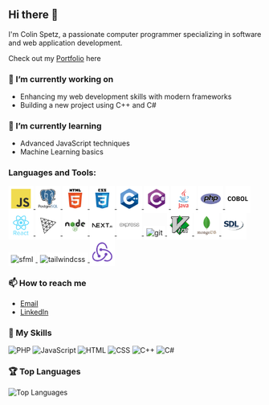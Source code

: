 ## Hi there 👋

I'm Colin Spetz, a passionate computer programmer specializing in software and web application development.

Check out my [Portfolio](https://www.colinspetz.com) here 

### 🔭 I’m currently working on
- Enhancing my web development skills with modern frameworks
- Building a new project using C++ and C#

### 🌱 I’m currently learning
- Advanced JavaScript techniques
- Machine Learning basics

### <h3 align="left">Languages and Tools:</h3>
<p align="left"> 
  <a href="https://www.javascript.com/" target="_blank" rel="noreferrer"> 
    <div style="background-color: white; display: inline-block; padding: 5px;">
      <img src="https://raw.githubusercontent.com/devicons/devicon/master/icons/javascript/javascript-original.svg" alt="javascript" width="40" height="40"/> 
    </div>
  </a> 
  <a href="https://www.postgresql.org/" target="_blank" rel="noreferrer"> 
    <div style="background-color: white; display: inline-block; padding: 5px;">
      <img src="https://raw.githubusercontent.com/devicons/devicon/master/icons/postgresql/postgresql-original-wordmark.svg" alt="postgresql" width="40" height="40"/> 
    </div>
  </a> 
  <a href="https://developer.mozilla.org/en-US/docs/Web/HTML" target="_blank" rel="noreferrer"> 
    <div style="background-color: white; display: inline-block; padding: 5px;">
      <img src="https://raw.githubusercontent.com/devicons/devicon/master/icons/html5/html5-original-wordmark.svg" alt="html5" width="40" height="40"/> 
    </div>
  </a> 
  <a href="https://developer.mozilla.org/en-US/docs/Web/CSS" target="_blank" rel="noreferrer"> 
    <div style="background-color: white; display: inline-block; padding: 5px;">
      <img src="https://raw.githubusercontent.com/devicons/devicon/master/icons/css3/css3-original-wordmark.svg" alt="css3" width="40" height="40"/> 
    </div>
  </a> 
  <a href="https://isocpp.org/" target="_blank" rel="noreferrer"> 
    <div style="background-color: white; display: inline-block; padding: 5px;">
      <img src="https://raw.githubusercontent.com/devicons/devicon/master/icons/cplusplus/cplusplus-original.svg" alt="cplusplus" width="40" height="40"/> 
    </div>
  </a> 
  <a href="https://docs.microsoft.com/en-us/dotnet/csharp/" target="_blank" rel="noreferrer"> 
    <div style="background-color: white; display: inline-block; padding: 5px;">
      <img src="https://raw.githubusercontent.com/devicons/devicon/master/icons/csharp/csharp-original.svg" alt="csharp" width="40" height="40"/> 
    </div>
  </a> 
  <a href="https://www.java.com/" target="_blank" rel="noreferrer"> 
    <div style="background-color: white; display: inline-block; padding: 5px;">
      <img src="https://raw.githubusercontent.com/devicons/devicon/master/icons/java/java-original-wordmark.svg" alt="java" width="40" height="40"/> 
    </div>
  </a> 
  <a href="https://www.php.net/" target="_blank" rel="noreferrer"> 
    <div style="background-color: white; display: inline-block; padding: 5px;">
      <img src="https://raw.githubusercontent.com/devicons/devicon/master/icons/php/php-original.svg" alt="php" width="40" height="40"/> 
    </div>
  </a> 
  <a href="https://www.ibm.com/it-infrastructure/z/cobol" target="_blank" rel="noreferrer"> 
    <div style="background-color: white; display: inline-block; padding: 5px;">
      <img src="https://raw.githubusercontent.com/devicons/devicon/master/icons/cobol/cobol-original.svg" alt="cobol" width="40" height="40"/> 
    </div>
  </a> 
  <a href="https://reactjs.org/" target="_blank" rel="noreferrer"> 
    <div style="background-color: white; display: inline-block; padding: 5px;">
      <img src="https://raw.githubusercontent.com/devicons/devicon/master/icons/react/react-original-wordmark.svg" alt="react" width="40" height="40"/> 
    </div>
  </a> 
  <a href="https://threejs.org/" target="_blank" rel="noreferrer"> 
    <div style="background-color: white; display: inline-block; padding: 5px;">
      <img src="https://raw.githubusercontent.com/devicons/devicon/master/icons/threejs/threejs-original.svg" alt="threejs" width="40" height="40"/> 
    </div>
  </a> 
  <a href="https://nodejs.org/" target="_blank" rel="noreferrer"> 
    <div style="background-color: white; display: inline-block; padding: 5px;">
      <img src="https://raw.githubusercontent.com/devicons/devicon/master/icons/nodejs/nodejs-original-wordmark.svg" alt="nodejs" width="40" height="40"/> 
    </div>
  </a> 
  <a href="https://nextjs.org/" target="_blank" rel="noreferrer"> 
    <div style="background-color: white; display: inline-block; padding: 5px;">
      <img src="https://raw.githubusercontent.com/devicons/devicon/master/icons/nextjs/nextjs-original-wordmark.svg" alt="nextjs" width="40" height="40"/> 
    </div>
  </a> 
  <a href="https://expressjs.com/" target="_blank" rel="noreferrer"> 
    <div style="background-color: white; display: inline-block; padding: 5px;">
      <img src="https://raw.githubusercontent.com/devicons/devicon/master/icons/express/express-original-wordmark.svg" alt="express" width="40" height="40"/> 
    </div>
  </a> 
  <a href="https://git-scm.com/" target="_blank" rel="noreferrer"> 
    <div style="background-color: white; display: inline-block; padding: 5px;">
      <img src="https://www.vectorlogo.zone/logos/git-scm/git-scm-icon.svg" alt="git" width="40" height="40"/> 
    </div>
  </a> 
  <a href="https://www.vim.org/" target="_blank" rel="noreferrer"> 
    <div style="background-color: white; display: inline-block; padding: 5px;">
      <img src="https://raw.githubusercontent.com/devicons/devicon/master/icons/vim/vim-original.svg" alt="vim" width="40" height="40"/> 
    </div>
  </a> 
  <a href="https://www.mongodb.com/cloud/atlas" target="_blank" rel="noreferrer"> 
    <div style="background-color: white; display: inline-block; padding: 5px;">
      <img src="https://raw.githubusercontent.com/devicons/devicon/master/icons/mongodb/mongodb-original-wordmark.svg" alt="mongodb" width="40" height="40"/> 
    </div>
  </a> 
  <a href="https://libsdl.org/" target="_blank" rel="noreferrer"> 
    <div style="background-color: white; display: inline-block; padding: 5px;">
      <img src="https://raw.githubusercontent.com/devicons/devicon/master/icons/sdl/sdl-original.svg" alt="sdl2" width="40" height="40"/> 
    </div>
  </a> 
  <a href="https://www.sfml-dev.org/" target="_blank" rel="noreferrer"> 
    <div style="background-color: white; display: inline-block; padding: 5px;">
      <img src="https://www.sfml-dev.org/images/logo.png" alt="sfml" width="40" height="40"/> 
    </div>
  </a> 
  <a href="https://tailwindcss.com/" target="_blank" rel="noreferrer"> 
    <div style="background-color: white; display: inline-block; padding: 5px;">
      <img src="https://www.vectorlogo.zone/logos/tailwindcss/tailwindcss-icon.svg" alt="tailwindcss" width="40" height="40"/> 
    </div>
  </a>
  <a href="https://redux.js.org/" target="_blank" rel="noreferrer"> 
    <div style="background-color: white; display: inline-block; padding: 5px;">
      <img src="https://raw.githubusercontent.com/devicons/devicon/master/icons/redux/redux-original.svg" alt="redux" width="40" height="40"/> 
    </div>
  </a> 
</p>

### 📫 How to reach me
- [Email](https://Colinspetz1@gmail.com)
- [LinkedIn](https://www.linkedin.com/in/colin-spetz/)

### 🚀 My Skills
![PHP](https://img.shields.io/badge/-PHP-777BB4?style=flat-square&logo=php&logoColor=white)
![JavaScript](https://img.shields.io/badge/-JavaScript-F7DF1E?style=flat-square&logo=javascript&logoColor=black)
![HTML](https://img.shields.io/badge/-HTML5-E34F26?style=flat-square&logo=html5&logoColor=white)
![CSS](https://img.shields.io/badge/-CSS3-1572B6?style=flat-square&logo=css3&logoColor=white)
![C++](https://img.shields.io/badge/-C++-00599C?style=flat-square&logo=c%2B%2B&logoColor=white)
![C#](https://img.shields.io/badge/-C%23-239120?style=flat-square&logo=c-sharp&logoColor=white)

### 🏆 Top Languages
![Top Languages](https://github-readme-stats.vercel.app/api/top-langs/?username=ColinSp12&layout=compact&theme=radical)


